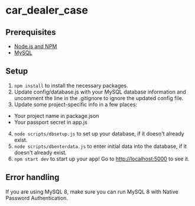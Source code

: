 # car_dealer_case


## Prerequisites
* [Node.js and NPM](https://nodejs.org/en/)
* [MySQL](https://dev.mysql.com/downloads/installer/)

## Setup
1. `npm install` to install the necessary packages.
2. Update config/database.js with your MySQL database information and uncomment the line in the .gitignore to ignore the updated config file.
3. Update some project-specific info in a few places:
  * Your project name in package.json
  * Your passport secret in app.js
4. `node scripts/dbsetup.js` to set up your database, if it doesn't already exist.
5. `node scripts/dbenterdata.js` to enter initial data into the database, if it doesn't already exist.
6. `npm start dev` to start up your app! Go to [http://localhost:5000](http://localhost:5000) to see it.


## Error handling
If you are using MySQL 8, make sure you can run MySQL 8 with Native Password Authentication.

